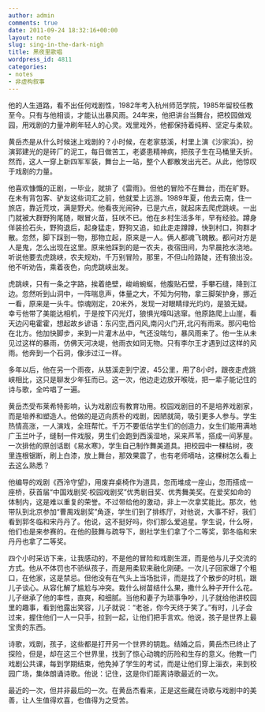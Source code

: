 ```yaml
---
author: admin
comments: true
date: 2011-09-24 18:32:16+00:00
layout: note
slug: sing-in-the-dark-nigh
title: 黑夜里歌唱
wordpress_id: 4811
categories:
- notes
- 非虚构叙事
---
```


他的人生道路，看不出任何戏剧性，1982年考入杭州师范学院，1985年留校任教至今。只有与他相谈，才能认出暴风雨。24年来，他把讲台当舞台，把校园做戏园，用戏剧的力量冲刷年轻人的心灵。戏里戏外，他都保持着纯粹、坚定与柔软。

黄岳杰是从什么时候迷上戏剧的？小时候，在老家慈溪，村里上演《沙家浜》，扮演郭建光的是砖厂的泥工，每日做苦工，老婆患精神病，把孩子生在马桶里夭折。然而，这人一穿上新四军军装，舞台上一站，整个人都散发出光芒。从此，他惊叹于戏剧的力量。

他喜欢慷慨的正剧，一毕业，就排了《雷雨》。但他的冒险不在舞台，而在旷野。在未有背包客、驴友这些词汇之前，他就爱上远游。1989年夏，他去云南，住一旅店，靠近荒坟，满是野犬。他看夜光闹钟，已是六点，就起床去爬虎跳峡。一出门就被大群野狗尾随，眼冒火苗，狂吠不已。他在乡村生活多年，早有经验。蹲身佯装捡石头，野狗退后，起身猛走，野狗又追，如此走走蹲蹲，快到村口，狗群才散。忽然，脚下踩到一物，那物立起，原来是一人。俩人都魂飞魄散。都问对方是人是鬼，怎么出现在这里。原来他踩到的是一农夫，夜宿田间，为早晨抢水浇地。听说他要去虎跳峡，农夫规劝，千万别冒险，那里，不但山险路陡，还有狼出没。他不听劝告，乘着夜色，向虎跳峡出发。

虎跳峡，只有一条之字路，挨着绝壁，峻峭蜿蜒，他腹贴石壁，手攀石缝，降到江边。忽然听到山洞中，一阵喘息声，体量之大，不知为何物，拿三脚架护身，挪近一看，原来是一头牛。惊魂刚定，20米外，发现一对眼睛绿光灼灼，是狼无疑。幸亏他带了美能达相机，于是按下闪光灯，狼惧光嚎叫逃窜。他原路爬上山崖，看天边闪电霍霍，想起故乡谚语：东闪空,西闪风,南闪火门开,北闪有雨来。那闪电恰在北方。他加快脚步，来到一片灌木丛中，气还没喘匀，暴风雨来了。他一生从未见过这样的暴雨，仿佛天河决堤，他雨衣如同无物。只有李尔王才遇到过这样的风雨。他奔到一个石洞，像涉过江一样。

多年以后，他在另一个雨夜，从慈溪走到宁波，45公里，用了8小时，跟夜走虎跳峡相比，这只是聊发少年狂而已。这一次，他边走边放开喉咙，把一辈子能记住的诗与歌，全吟唱了一遍。

黄岳杰受布莱希特影响，认为戏剧应有教育功用。校园戏剧目的不是培养戏剧家，而是培养和塑造人。他做的是迈向质朴的戏剧，因陋就简，吸引更多人参与。学生热情高涨，一人演戏，全班帮忙。千万不要低估学生们的创造力，女生们能用满地广玉兰叶子，缝制一件戏服，男生们会跑到西溪湿地，采来芦苇，搭成一间茅屋。一次排他的原创话剧《易水寒》，学生自己制作舞美道具。把校园中一棵枯树，夜里连根锯断，刷上白漆，放上舞台，那效果震了，也有老师嘀咕，这棵树怎么看上去这么熟悉？

他编导的戏剧《西泠守望》，用废弃桌椅作为道具，忽而堆成一座山，忽而搭成一座桥，获首届“中国戏剧奖·校园戏剧奖”优秀剧目奖、优秀舞美奖。在爱奖如命的体制内，这是难以重复的荣誉。不过带给他的激动，非上一次拿奖能比。那次，他带队到北京参加“曹禺戏剧奖”角逐，学生们到了排练厅，对他说，大事不好，我们看到郭冬临和宋丹丹了。他说，这不挺好吗，你们那么爱追星。学生说，什么呀，他们也是来参赛的。在他的鼓舞与疏导下，剧社学生们拿了个二等奖，郭冬临和宋丹丹也拿了二等奖。

四个小时采访下来，让我感动的，不是他的冒险和戏剧生涯，而是他与儿子交流的方式。他从不体罚也不骄纵孩子，而是用柔软来融化刚硬。一次儿子回家爆了个粗口，在他家，这是禁忌。但他没有在气头上当场批评，而是找了个散步的时机，跟儿子谈心。从容化解了尴尬与冲突。栽什么树苗结什么果，撒什么种子开什么花。儿子继承了他的率性，直爽，和细腻。当他和妻子为琐事争吵，儿子就给他讲校园里的趣事，看到他露出笑容，儿子就说：“老爸，你今天终于笑了。”有时，儿子会过来，握住他们一人一只手，拉到一起，让他们把手言欢。他说，孩子是世界上最宝贵的东西。

诗歌，戏剧，孩子，这些都是打开另一个世界的钥匙。结婚之后，黄岳杰已终止了探险，但是，却在这三个世界里，找到了惊心动魄的历险和生存的意义。他教一门戏剧公共课，每到学期结束，他免掉了学生的考试，而是让他们穿上淄衣，来到校园广场，集体朗诵诗歌。他说：记住，这是你们距离诗歌最近的一次。

最近的一次，但并非最后的一次。在黄岳杰看来，正是这些藏在诗歌与戏剧中的美善，让人生值得欢喜，也值得为之受苦。
